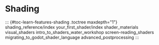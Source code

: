 Shading
=======

::: {#toc-learn-features-shading .toctree maxdepth="1"}
shading\_reference/index your\_first\_shader/index shader\_materials
visual\_shaders intro\_to\_shaders\_water\_workshop
screen-reading\_shaders migrating\_to\_godot\_shader\_language
advanced\_postprocessing
:::
